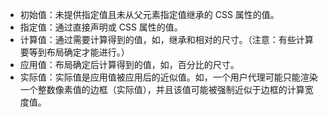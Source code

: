 -   初始值：未提供指定值且未从父元素指定值继承的 CSS 属性的值。
-   指定值：通过直接声明或 CSS 属性的值。
-   计算值：通过需要计算得到的值，如，继承和相对的尺寸。（注意：有些计算要等到布局确定才能进行。）
-   应用值：布局确定后计算得到的值，如，百分比的尺寸。
-   实际值：实际值是应用值被应用后的近似值。如，一个用户代理可能只能渲染一个整数像素值的边框（实际值），并且该值可能被强制近似于边框的计算宽度值。
